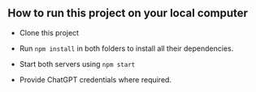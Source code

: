 ## How to run this project on your local computer

- Clone this project

- Run `npm install` in both folders to install all their dependencies.

- Start both servers using `npm start`

- Provide ChatGPT credentials where required.
